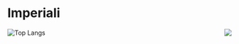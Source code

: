 # Imperiali

<a href="#">
<img align="right" src="https://github-readme-stats.vercel.app/api?username=imperiali&show_icons=true&hide_border=true">
</a>

![Top Langs](https://github-readme-stats.vercel.app/api/top-langs/?username=imperiali&layout=compact&hide_border=true)

<!--
**imperiali/imperiali** is a ✨ _special_ ✨ repository because its `README.md` (this file) appears on your GitHub profile.

Here are some ideas to get you started:

- 🔭 I’m currently working on ...
- 🌱 I’m currently learning ...
- 👯 I’m looking to collaborate on ...
- 🤔 I’m looking for help with ...
- 💬 Ask me about ...
- 📫 How to reach me: ...
- 😄 Pronouns: ...
- ⚡ Fun fact: ...
-->

